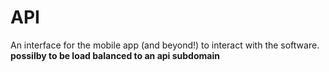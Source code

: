 # API
An interface for the mobile app (and beyond!) to interact with the software.
**possilby to be load balanced to an api subdomain**
